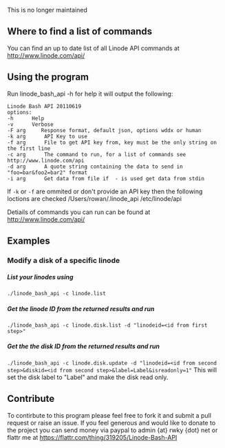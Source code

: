 This is no longer maintained

Where to find a list of commands
-------------------------------
You can find an up to date list of all Linode API commands at http://www.linode.com/api/ 

Using the program
----------------
Run linode_bash_api -h for help it will output the following:
```
Linode Bash API 20110619
options:
-h      Help
-v      Verbose
-F arg     Response format, default json, options wddx or human
-k arg      API Key to use
-f arg      File to get API key from, key must be the only string on the first line
-c arg      The command to run, for a list of commands see http://www.linode.com/api
-d arg      A quote string containing the data to send in "foo=bar&foo2=bar2" format
-i arg      Get data from file if  - is used get data from stdin
```
If ``-k`` or ``-f`` are ommited or don't provide an API key then the following loctions are checked
/Users/rowan/.linode_api
/etc/linode/api

Detiails of commands you can run can be found at http://www.linode.com/api/

Examples
--------

### Modify a disk of a specific linode
##### List your linodes using
``./linode_bash_api -c linode.list``
##### Get the linode ID from the returned results and run
``./linode_bash_api -c linode.disk.list -d "linodeid=<id from first step>"``
##### Get the the disk ID from the returned results and run
``./linode_bash_api -c linode.disk.update -d "linodeid=<id from second step>&diskid=<id from second step>&label=Label&isreadonly=1"``
This will set the disk label to "Label" and make the disk read only.

Contribute
----------
To contirbute to this program please feel free to fork it and submit a pull request or raise an issue.
If you feel generous and would like to donate to the project you can send money via paypal to admin {at} rwky {dot} net or flattr me at https://flattr.com/thing/319205/Linode-Bash-API

